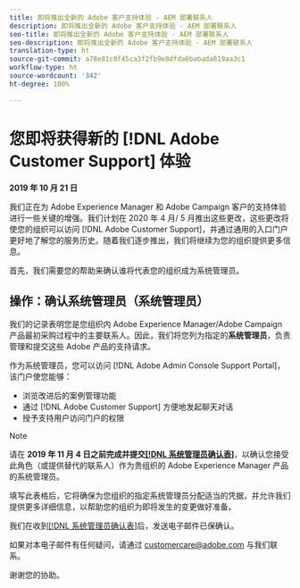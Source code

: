 ```yaml
---
title: 即将推出全新的 Adobe 客户支持体验 - AEM 部署联系人
description: 即将推出全新的 Adobe 客户支持体验 - AEM 部署联系人
seo-title: 即将推出全新的 Adobe 客户支持体验 - AEM 部署联系人
seo-description: 即将推出全新的 Adobe 客户支持体验 - AEM 部署联系人
translation-type: ht
source-git-commit: a78e81c0f45ca3f2fb9e8dfda6babada819aa3c1
workflow-type: ht
source-wordcount: '342'
ht-degree: 100%

---
```



# 您即将获得新的 [!DNL Adobe Customer Support] 体验

**2019 年 10 月 21 日**

我们正在为 Adobe Experience Manager 和 Adobe Campaign 客户的支持体验进行一些关键的增强。我们计划在 2020 年 4 月/ 5 月推出这些更改，这些更改将使您的组织可以访问 [!DNL Adobe Customer Support]，并通过通用的入口门户更好地了解您的服务历史。随着我们逐步推出，我们将继续为您的组织提供更多信息。

首先，我们需要您的帮助来确认谁将代表您的组织成为系统管理员。

## 操作：确认系统管理员（系统管理员）

我们的记录表明您是您组织内 Adobe Experience Manager/Adobe Campaign 产品最初采购过程中的主要联系人。因此，我们将您列为指定的&#x200B;**系统管理员**，负责管理和提交这些 Adobe 产品的支持请求。

作为系统管理员，您可以访问 [!DNL Adobe Admin Console Support Portal]，该门户使您能够：

* 浏览改进后的案例管理功能
* 通过 [!DNL Adobe Customer Support] 方便地发起聊天对话
* 授予支持用户访问门户的权限

>[!NOTE]
>
>请在 **2019 年 11 月 4 日之前完成并提交[[!DNL 系统管理员确认表]](https://adobe.allegiancetech.com/cgi-bin/qwebcorporate.dll?idx=N5M8RY)**，以确认您接受此角色（或提供替代的联系人）作为贵组织的 Adobe Experience Manager 产品的系统管理员。
>
>填写此表格后，它将确保为您组织的指定系统管理员分配适当的凭据，并允许我们提供更多详细信息，以帮助您的组织为即将发生的变更做好准备。

我们在收到[[!DNL 系统管理员确认表]](https://adobe.allegiancetech.com/cgi-bin/qwebcorporate.dll?idx=N5M8RY)后，发送电子邮件已保确认。

如果对本电子邮件有任何疑问，请通过 customercare@adobe.com 与我们联系。

谢谢您的协助。
